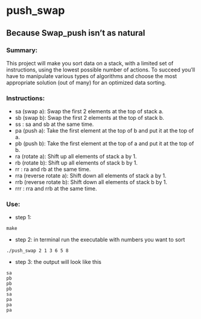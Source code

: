 # push_swap

## Because Swap_push isn’t as natural

### Summary:
This project will make you sort data on a stack, with a limited set of instructions, using
the lowest possible number of actions. To succeed you’ll have to manipulate various types of algorithms and choose the most appropriate solution (out of many) for an optimized data sorting.

### Instructions:
- sa (swap a): Swap the first 2 elements at the top of stack a.
- sb (swap b): Swap the first 2 elements at the top of stack b. 
- ss : sa and sb at the same time.
- pa (push a): Take the first element at the top of b and put it at the top of a.
- pb (push b): Take the first element at the top of a and put it at the top of b.
- ra (rotate a): Shift up all elements of stack a by 1.
- rb (rotate b): Shift up all elements of stack b by 1.
- rr : ra and rb at the same time.
- rra (reverse rotate a): Shift down all elements of stack a by 1.
- rrb (reverse rotate b): Shift down all elements of stack b by 1.
- rrr : rra and rrb at the same time.

### Use:
- step 1:
```
make
```
- step 2: in terminal run the executable with numbers you want to sort
```
./push_swap 2 1 3 6 5 8
```
- step 3: the output will look like this
```
sa
pb
pb
pb
sa
pa
pa
pa
```